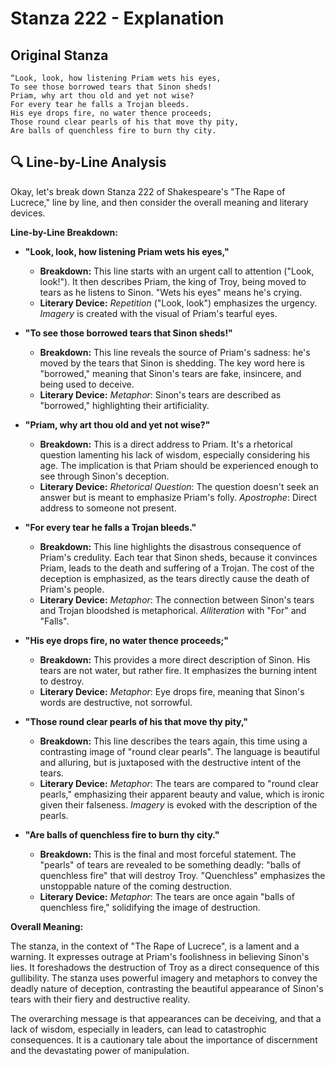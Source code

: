 # Stanza 222 - Explanation

## Original Stanza
```
“Look, look, how listening Priam wets his eyes,
To see those borrowed tears that Sinon sheds!
Priam, why art thou old and yet not wise?
For every tear he falls a Trojan bleeds.
His eye drops fire, no water thence proceeds;
Those round clear pearls of his that move thy pity,
Are balls of quenchless fire to burn thy city.
```

## 🔍 Line-by-Line Analysis
Okay, let's break down Stanza 222 of Shakespeare's "The Rape of Lucrece," line by line, and then consider the overall meaning and literary devices.

**Line-by-Line Breakdown:**

*   **"Look, look, how listening Priam wets his eyes,"**

    *   **Breakdown:** This line starts with an urgent call to attention ("Look, look!"). It then describes Priam, the king of Troy, being moved to tears as he listens to Sinon.  "Wets his eyes" means he's crying.
    *   **Literary Device:**  *Repetition* ("Look, look") emphasizes the urgency. *Imagery* is created with the visual of Priam's tearful eyes.

*   **"To see those borrowed tears that Sinon sheds!"**

    *   **Breakdown:** This line reveals the source of Priam's sadness: he's moved by the tears that Sinon is shedding. The key word here is "borrowed," meaning that Sinon's tears are fake, insincere, and being used to deceive.
    *   **Literary Device:**  *Metaphor*: Sinon's tears are described as "borrowed," highlighting their artificiality.

*   **"Priam, why art thou old and yet not wise?"**

    *   **Breakdown:** This is a direct address to Priam. It's a rhetorical question lamenting his lack of wisdom, especially considering his age.  The implication is that Priam should be experienced enough to see through Sinon's deception.
    *   **Literary Device:** *Rhetorical Question*: The question doesn't seek an answer but is meant to emphasize Priam's folly. *Apostrophe*: Direct address to someone not present.

*   **"For every tear he falls a Trojan bleeds."**

    *   **Breakdown:** This line highlights the disastrous consequence of Priam's credulity.  Each tear that Sinon sheds, because it convinces Priam, leads to the death and suffering of a Trojan. The cost of the deception is emphasized, as the tears directly cause the death of Priam's people.
    *   **Literary Device:** *Metaphor*: The connection between Sinon's tears and Trojan bloodshed is metaphorical. *Alliteration* with "For" and "Falls".

*   **"His eye drops fire, no water thence proceeds;"**

    *   **Breakdown:** This provides a more direct description of Sinon. His tears are not water, but rather fire. It emphasizes the burning intent to destroy.
    *   **Literary Device:** *Metaphor*: Eye drops fire, meaning that Sinon's words are destructive, not sorrowful.

*   **"Those round clear pearls of his that move thy pity,"**

    *   **Breakdown:** This line describes the tears again, this time using a contrasting image of "round clear pearls". The language is beautiful and alluring, but is juxtaposed with the destructive intent of the tears.
    *   **Literary Device:** *Metaphor*: The tears are compared to "round clear pearls," emphasizing their apparent beauty and value, which is ironic given their falseness. *Imagery* is evoked with the description of the pearls.

*   **"Are balls of quenchless fire to burn thy city."**

    *   **Breakdown:** This is the final and most forceful statement. The "pearls" of tears are revealed to be something deadly: "balls of quenchless fire" that will destroy Troy. "Quenchless" emphasizes the unstoppable nature of the coming destruction.
    *   **Literary Device:** *Metaphor*: The tears are once again "balls of quenchless fire," solidifying the image of destruction.

**Overall Meaning:**

The stanza, in the context of "The Rape of Lucrece", is a lament and a warning. It expresses outrage at Priam's foolishness in believing Sinon's lies. It foreshadows the destruction of Troy as a direct consequence of this gullibility. The stanza uses powerful imagery and metaphors to convey the deadly nature of deception, contrasting the beautiful appearance of Sinon's tears with their fiery and destructive reality.

The overarching message is that appearances can be deceiving, and that a lack of wisdom, especially in leaders, can lead to catastrophic consequences. It is a cautionary tale about the importance of discernment and the devastating power of manipulation.
